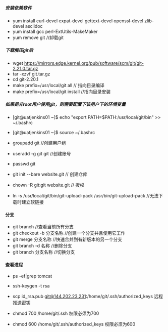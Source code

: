 #####   安装依赖软件
-   yum install curl-devel expat-devel gettext-devel openssl-devel zlib-devel asciidoc
-   yum install  gcc perl-ExtUtils-MakeMaker
-   yum remove git  //卸载git


#####  下载解压git后
-   wget https://mirrors.edge.kernel.org/pub/software/scm/git/git-2.21.0.tar.gz
-   tar -xzvf git.tar.gz
-   cd git-2.20.1
-   make prefix=/usr/local/git all   // 指向目录编译
-   make prefix=/usr/local/git install  //指向目录安装

#####  如果是非root用户使用git，则需要配置下该用户下的环境变量
-   [git@uatjenkins01 ~]$ echo "export PATH=$PATH:/usr/local/git/bin" >> ~/.bashrc
-   [git@uatjenkins01 ~]$ source ~/.bashrc

-   groupadd git //创建用户组
-   useradd -g git git  //创建账号
-   passwd git   
-   git init --bare website.git    // 创建仓库
-   chown -R git:git website.git    // 授权

-   ln -s /usr/local/git/bin/git-upload-pack /usr/bin/git-upload-pack   //无法下载时建立软链接
####  分支    
-   git branch                      //查看当前所有分支
-   git checkout -b 分支名称        //创建一个分支并且使用它工作
-   git merge 分支名称              //快速合并到有新版本的另一个分支
-   git branch -d 名称              //删除分支
-   git branch 分支名称             //切换分支

####    查看进程
-   ps -ef|grep tomcat


-   ssh-keygen -t rsa
-   scp id_rsa.pub  git@144.202.23.231:/home/git/.ssh/authorized_keys     远程推送密钥
-   chmod 700 /home/git/.ssh                             权限必须为700 
-   chmod 600 /home/git/.ssh/authorized_keys             权限必须为600